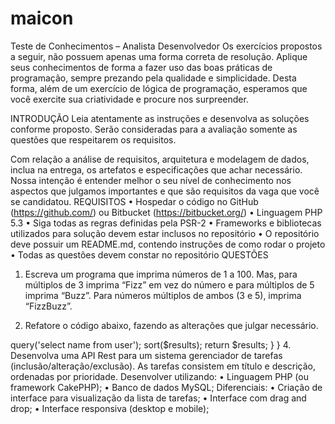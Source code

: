 # maicon
Teste de Conhecimentos – Analista Desenvolvedor
Os exercícios propostos a seguir, não possuem apenas uma forma correta de resolução. Aplique seus conhecimentos de forma a fazer uso das boas práticas de programação, sempre prezando
pela qualidade e simplicidade. Desta forma, além de um exercício de lógica de programação, esperamos que você exercite sua
criatividade e procure nos surpreender.

INTRODUÇÃO
Leia atentamente as instruções e desenvolva as soluções conforme proposto. Serão consideradas para a avaliação somente as questões que respeitarem os requisitos.

Com relação a análise de requisitos, arquitetura e modelagem de dados, inclua na entrega, os
artefatos e especificações que achar necessário.
Nossa intenção é entender melhor o seu nível de conhecimento nos aspectos que julgamos
importantes e que são requisitos da vaga que você se candidatou.
REQUISITOS
• Hospedar o código no GitHub (https://github.com/) ou Bitbucket (https://bitbucket.org/)
• Linguagem PHP 5.3
• Siga todas as regras definidas pela PSR-2
• Frameworks e bibliotecas utilizados para solução devem estar inclusos no repositório
• O repositório deve possuir um README.md, contendo instruções de como rodar o projeto
• Todas as questões devem constar no repositório
QUESTÕES
1. Escreva um programa que imprima números de 1 a 100. Mas, para múltiplos de 3 imprima
“Fizz” em vez do número e para múltiplos de 5 imprima “Buzz”. Para números múltiplos
de ambos (3 e 5), imprima “FizzBuzz”.

2. Refatore o código abaixo, fazendo as alterações que julgar necessário.
<?
 if (isset($_SESSION['loggedin']) && $_SESSION['loggedin'] == true) {
 header("Location: http://www.google.com");
 exit();
 } elseif (isset($_COOKIE['Loggedin']) && $_COOKIE['Loggedin'] == true) {
 header("Location: http://www.google.com");
 exit();
 }
 
3. Refatore o código abaixo, fazendo as alterações que julgar necessário. <?php
class MyUserClass
 {
 public function getUserList()
 {
 $dbconn = new DatabaseConnection('localhost','user','password');
 $results = $dbconn->query('select name from user');

 sort($results);

 return $results;
 }
 }
 
4. Desenvolva uma API Rest para um sistema gerenciador de tarefas (inclusão/alteração/exclusão). As tarefas consistem em título e descrição, ordenadas por prioridade.
Desenvolver utilizando:
• Linguagem PHP (ou framework CakePHP);
• Banco de dados MySQL;
Diferenciais:
• Criação de interface para visualização da lista de tarefas;
• Interface com drag and drop;
• Interface responsiva (desktop e mobile);
